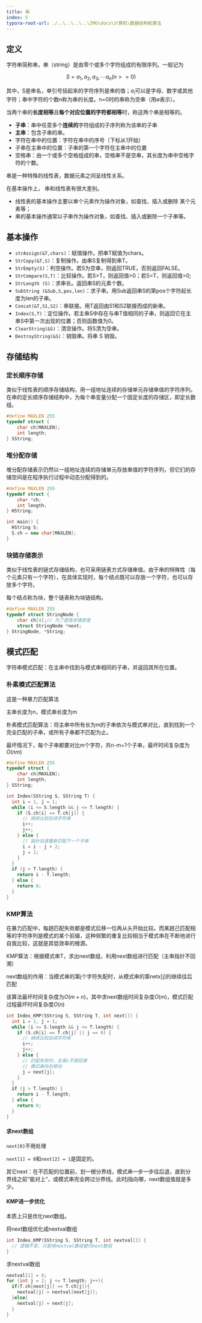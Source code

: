 ```yaml
---
title: 串
index: 5
typora-root-url: ./..\..\..\..\IMG\docs\计算机\数据结构和算法
---
```



## 定义

字符串简称串，串（string）是由零个或多个字符组成的有限序列。一般记为

$$
S=a_1,a_2,a_3,\cdots a_n(n>=0)
$$

其中，S是串名，单引号括起来的字符序列是串的值；$a_i$可以是字母、数字或其他字符；串中字符的个数n称为串的长度。n=0时的串称为空串（用$\emptyset$表示）。 

当两个串的**长度相等**且**每个对应位置的字符都相等**时，称这两个串是相等的。 

- **子串**：串中任意多个**连续的**字符组成的子序列称为该串的子串
- **主串**：包含子串的串。
- 字符在串中的位置：字符在串中的序号（下标从1开始）
- 子串在主串中的位置：子串的第一个字符在主串中的位置
- 空格串：由一个或多个空格组成的串，空格串不是空串，其长度为串中空格字符的个数。



串是一种特殊的线性表，数据元素之间呈线性关系。

在基本操作上， 串和线性表有很大差别。

- 线性表的基本操作主要以单个元素作为操作对象，如查找、插入或删除 某个元素等；
- 串的基本操作通常以子串作为操作对象，如查找、插入或删除一个子串等。 

## 基本操作

- `strAssign(&T,chars)`：赋值操作。把串T赋值为chars。
- `StrCopy(&T,S)`：复制操作。由串S复制得到串T。
- `StrEmpty(S)`：判空操作。若S为空串，则返回TRUE，否则返回FALSE。 
- `StrCompare(S,T)`：比较操作。若S>T，则返回值>0；若S=T，则返回值=0;
- `StrLength (S)`：求串长。返回串S的元素个数。
- `SubString (&Sub,S,pos,len)`：求子串。用Sub返回串S的第pos个字符起长度为len的子串。
- `Concat(&T,S1,S2)`：串联接。用T返回由S1和S2联接而成的新串。 
- `Index(S,T)`：定位操作。若主串S中存在与串T值相同的子串，则返回它在主串S中第一次出现的位置；否则函数值为0。
- `ClearString(&S)`：清空操作。将S清为空串。
- `DestroyString(&S)`：销毁串。将串 S 销毁。

## 存储结构

### 定长顺序存储

类似于线性表的顺序存储结构，用一组地址连续的存储单元存储串值的字符序列。在串的定长顺序存储结构中，为每个串变量分配一个固定长度的存储区，即定长数组。

```cpp
#define MAXLEN 255
typedef struct {
    char ch[MAXLEN];
    int length;
} SString;
```

### 堆分配存储

堆分配存储表示仍然以一组地址连续的存储单元存放串值的字符序列，但它们的存储空间是在程序执行过程中动态分配得到的。

```cpp
#define MAXLEN 255
typedef struct {
    char *ch;
    int length;
} HString;

int main() {
  HString S;
  S.ch = new char[MAXLEN];
}
```

### 块链存储表示

类似于线性表的链式存储结构，也可采用链表方式存储串值。由于串的特殊性（每个元素只有一个字符），在具体实现时，每个结点既可以存放一个字符，也可以存放多个字符。

每个结点称为块，整个链表称为块链结构。

```cpp
#define MAXLEN 255
typedef struct StringNode {
    char ch[4];// 为了提高存储密度
    struct StringNode *next;
} StringNode, *String;
```

## 模式匹配

字符串模式匹配：在主串中找到与模式串相同的子串，并返回其所在位置。

### 朴素模式匹配算法

这是一种暴力匹配算法

主串长度为n，模式串长度为m

朴素模式匹配算法：将主串中所有长为m的子串依次与模式串对比，直到找到一个完全匹配的子串，或所有子串都不匹配为止。

最坏情况下，每个子串都要对比m个字符，共n-m+1个子串，最坏时间复杂度为$O(nm)$

```cpp
#define MAXLEN 255
typedef struct {
    char ch[MAXLEN];
    int length;
} SString;

int Index(SString S, SString T) {
  int i = 1, j = 1;
  while (i <= S.length && j <= T.length) {
    if (S.ch[i] == T.ch[j]) {
      // 继续比较后续字符串
      i++;
      j++;
    } else {
      // 指针后退重新匹配下一个子串
      i = i - j + 2;
      j = 1;
    }
  }
  if (j > T.length) {
    return i - T.length;
  } else {
    return 0;
  }
}
```

### KMP算法

在暴力匹配中，每趟匹配失败都是模式后移一位再从头开始比较。而某趟己匹配相等的字符序列是模式的某个前缀，这种频繁的重复比较相当于模式串在不断地进行自我比较，这就是其低效率的根源。

KMP算法：根据模式串T，求出next数组，利用next数组进行匹配（主串指针不回溯）

next数组的作用：当模式串的第j个字符失配时，从模式串的第netx[j]的继续往后匹配

该算法最坏时间复杂度为$O(m+n)$，其中求next数组时间复杂度$O(m)$，模式匹配过程最坏时间复杂度$O(n)$

```cpp
int Index_KMP(SString S, SString T, int next[]) {
  int i = 1, j = 1;
  while (i <= S.length && j <= T.length) {
    if (S.ch[i] == T.ch[j] || j == 0) {
      // 继续比较后续字符串
      i++;
      j++;
    } else {
      // 匹配失败时，主串i不用回溯
      // 模式串向右移动
      j = next[j];
    }
  }
  if (j > T.length) {
    return i - T.length;
  } else {
    return 0;
  }
}
```

#### 求next数组

`next[0]`不用处理

`next[1] = 0`和`next[2] = 1`是固定的。

其它next：在不匹配的位置前，划一根分界线，模式串一步一步往后退，直到分界线之前“能对上”，或模式串完全跨过分界线。此时j指向哪，next数组值就是多少。

#### KMP进一步优化

本质上只是优化next数组。

将next数组优化成nextval数组

```cpp
int Index_KMP(SString S, SString T, int nextval[]) {
  // 逻辑不变，只是用nextval数组替代next数组
}
```

求nextval数组

```cpp
nextval[1] = 0;
for (int j = 2; j <= T.length; j++){
  if(T.ch[next[j]] == T.ch[j]){
    nextval[j] = nextval[next[j]];
  }else{
    nextval[j] = next[j];
  }
}
```

